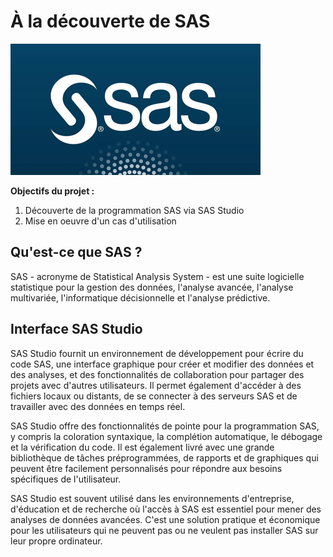 # À la découverte de SAS

![SAS](include/SAS_logo.png)

**Objectifs du projet :**
 1. Découverte de la programmation SAS via SAS Studio
 2. Mise en oeuvre d'un cas d'utilisation

## Qu'est-ce que SAS ?

SAS - acronyme de Statistical Analysis System - est une suite logicielle statistique pour la gestion des données, l'analyse avancée, l'analyse multivariée, l'informatique décisionnelle et l'analyse prédictive.

## Interface SAS Studio

SAS Studio fournit un environnement de développement pour écrire du code SAS, une interface graphique pour créer et modifier des données et des analyses, et des fonctionnalités de collaboration pour partager des projets avec d'autres utilisateurs. Il permet également d'accéder à des fichiers locaux ou distants, de se connecter à des serveurs SAS et de travailler avec des données en temps réel.

SAS Studio offre des fonctionnalités de pointe pour la programmation SAS, y compris la coloration syntaxique, la complétion automatique, le débogage et la vérification du code. Il est également livré avec une grande bibliothèque de tâches préprogrammées, de rapports et de graphiques qui peuvent être facilement personnalisés pour répondre aux besoins spécifiques de l'utilisateur.

SAS Studio est souvent utilisé dans les environnements d'entreprise, d'éducation et de recherche où l'accès à SAS est essentiel pour mener des analyses de données avancées. C'est une solution pratique et économique pour les utilisateurs qui ne peuvent pas ou ne veulent pas installer SAS sur leur propre ordinateur.
